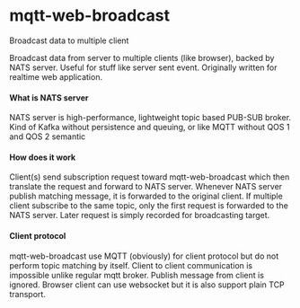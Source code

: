 # mqtt-web-broadcast
Broadcast data to multiple client

Broadcast data from server to multiple clients (like browser), backed by NATS server. Useful for stuff like server sent event. Originally written for realtime web application.

#### What is NATS server
NATS server is high-performance, lightweight topic based PUB-SUB broker. Kind of Kafka without persistence and queuing, or like MQTT without QOS 1 and QOS 2 semantic

#### How does it work
Client(s) send subscription request toward mqtt-web-broadcast which then translate the request and forward to NATS server. Whenever NATS server publish matching message, it is forwarded to the original client. If multiple client subscribe to the same topic, only the first request is forwarded to the NATS server. Later request is simply recorded for broadcasting target.

#### Client protocol
mqtt-web-broadcast use MQTT (obviously) for client protocol but do not perform topic matching by itself. Client to client communication is impossible unlike regular mqtt broker. Publish message from client is ignored. Browser client can use websocket but it is also support plain TCP transport.




